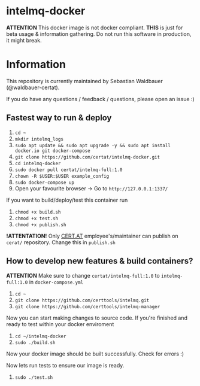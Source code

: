 # intelmq-docker

**ATTENTION** This docker image is not docker compliant. **THIS** is just for beta usage & information gathering.
Do not run this software in production, it might break.

# Information
This repository is currently maintained by Sebastian Waldbauer (@waldbauer-certat).

If you do have any questions / feedback / questions, please open an issue :)

## Fastest way to run & deploy

1. `cd ~`
0. `mkdir intelmq_logs`
0. `sudo apt update && sudo apt upgrade -y && sudo apt install docker.io git docker-compose`
0. `git clone https://github.com/certat/intelmq-docker.git`
0. `cd intelmq-docker`
0. `sudo docker pull certat/intelmq-full:1.0`
0. `chown -R $USER:$USER example_config`
0. `sudo docker-compose up`
0. Open your favourite browser -> Go to `http://127.0.0.1:1337/`

If you want to build/deploy/test this container run 
1. `chmod +x build.sh`
0. `chmod +x test.sh`
0. `chmod +x publish.sh`

**!ATTENTATION!** Only [CERT.AT](https://cert.at/) employee's/maintainer can publish on `cerat/` repository. Change this in `publish.sh`

## How to develop new features & build containers?
**ATTENTION** Make sure to change `certat/intelmq-full:1.0` to `intelmq-full:1.0` in `docker-compose.yml`

1. `cd ~`
0. `git clone https://github.com/certtools/intelmq.git`
0. `git clone https://github.com/certtools/intelmq-manager`

Now you can start making changes to source code. If you're finished and ready to test within your docker enviroment
1. `cd ~/intelmq-docker`
0. `sudo ./build.sh`

Now your docker image should be built successfully. Check for errors :)

Now lets run tests to ensure our image is ready.

1. `sudo ./test.sh`